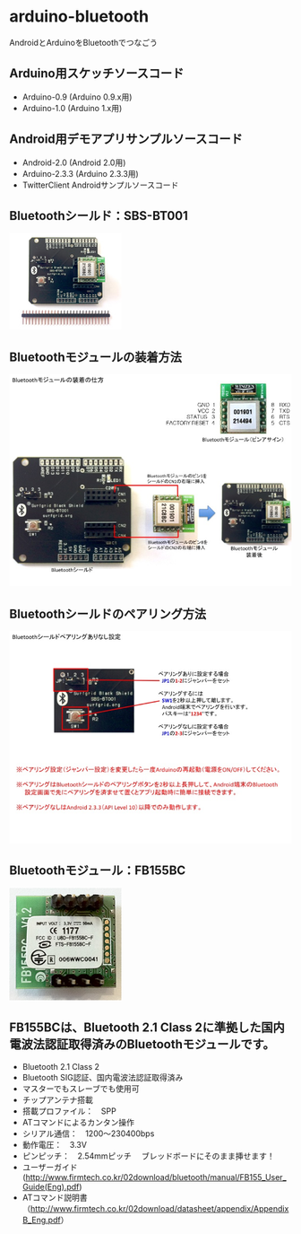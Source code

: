 arduino-bluetooth
=================

AndroidとArduinoをBluetoothでつなごう

Arduino用スケッチソースコード
---------
* Arduino-0.9 (Arduino 0.9.x用)
* Arduino-1.0 (Arduino 1.x用)

Android用デモアプリサンプルソースコード
---------
* Android-2.0 (Android 2.0用)
* Arduino-2.3.3 (Arduino 2.3.3用)
* TwitterClient Androidサンプルソースコード

Bluetoothシールド：SBS-BT001
---------
![image](Surfgrid023_200.jpg)

Bluetoothモジュールの装着方法
---------
![image](setting.jpg)

Bluetoothシールドのペアリング方法
---------
![image](pairing.jpg)

Bluetoothモジュール：FB155BC
---------
![image](bluetooth_module_05_200.jpg)

FB155BCは、Bluetooth 2.1 Class 2に準拠した国内電波法認証取得済みのBluetoothモジュールです。
---------
* Bluetooth 2.1 Class 2
* Bluetooth SIG認証、国内電波法認証取得済み
* マスターでもスレーブでも使用可
* チップアンテナ搭載
* 搭載プロファイル：　SPP
* ATコマンドによるカンタン操作
* シリアル通信：　1200〜230400bps
* 動作電圧：　3.3V
* ピンピッチ：　2.54mmピッチ
　ブレッドボードにそのまま挿せます！
* ユーザーガイド (<http://www.firmtech.co.kr/02download/bluetooth/manual/FB155_User_Guide(Eng).pdf>)
* ATコマンド説明書（<http://www.firmtech.co.kr/02download/datasheet/appendix/AppendixB_Eng.pdf>）


